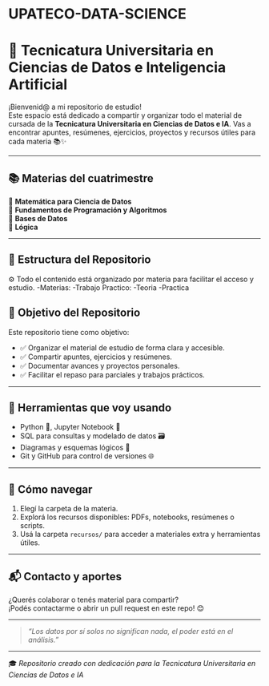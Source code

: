 # UPATECO-DATA-SCIENCE
# 🧠 Tecnicatura Universitaria en Ciencias de Datos e Inteligencia Artificial

¡Bienvenid@ a mi repositorio de estudio!  
Este espacio está dedicado a compartir y organizar todo el material de cursada de la **Tecnicatura Universitaria en Ciencias de Datos e IA**. Vas a encontrar apuntes, resúmenes, ejercicios, proyectos y recursos útiles para cada materia 📚✨

---

## 📚 Materias del cuatrimestre


📘 **Matemática para Ciencia de Datos**  
📗 **Fundamentos de Programación y Algoritmos**  
📙 **Bases de Datos**  
📕 **Lógica**

---

## 📂 Estructura del Repositorio


⚙️ Todo el contenido está organizado por materia para facilitar el acceso y estudio.
-Materias:
    -Trabajo Practico:
        -Teoria
        -Practica

## 🎯 Objetivo del Repositorio

Este repositorio tiene como objetivo:

- ✅ Organizar el material de estudio de forma clara y accesible.
- ✅ Compartir apuntes, ejercicios y resúmenes.
- ✅ Documentar avances y proyectos personales.
- ✅ Facilitar el repaso para parciales y trabajos prácticos.

---

## 🚀 Herramientas que voy usando

- Python 🐍, Jupyter Notebook 📓  
- SQL para consultas y modelado de datos 🗃️  
- Diagramas y esquemas lógicos 📐  
- Git y GitHub para control de versiones 🌐  

---

## 🧭 Cómo navegar

1. Elegí la carpeta de la materia.
2. Explorá los recursos disponibles: PDFs, notebooks, resúmenes o scripts.
3. Usá la carpeta `recursos/` para acceder a materiales extra y herramientas útiles.

---

## 📬 Contacto y aportes

¿Querés colaborar o tenés material para compartir?  
¡Podés contactarme o abrir un pull request en este repo! 😊

---

> _“Los datos por sí solos no significan nada, el poder está en el análisis.”_

---

🎓 *Repositorio creado con dedicación para la Tecnicatura Universitaria en Ciencias de Datos e IA*
